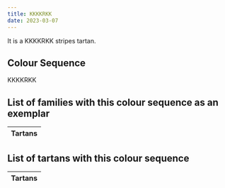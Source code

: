 ```yaml
---
title: KKKKRKK
date: 2023-03-07
---
```

<no value>

It is a KKKKRKK stripes tartan.


## Colour Sequence
KKKKRKK

## List of families with this colour sequence as an exemplar

| Tartans |
|---------------|


## List of tartans with this colour sequence

| Tartans |
|---------------|
